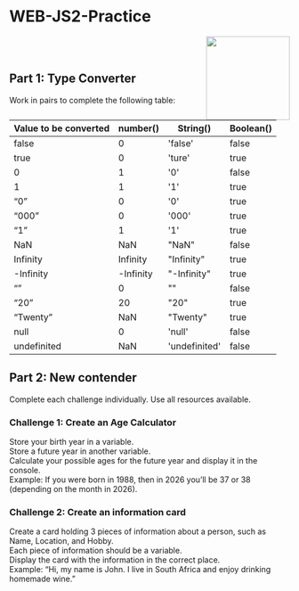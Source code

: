 # WEB-JS2-Practice

<img align="right" width="150" height="150" src="https://media-exp1.licdn.com/dms/image/C4E0BAQF7BYCCZt5epw/company-logo_200_200/0?e=2159024400&v=beta&t=qUAFP9bUgBEEXGVQYpUXW1J_OiP8e0r4rFBpqp8OrxA">


 <br/>
 <br/>


## Part 1: Type Converter

Work in pairs to complete the following table:

| Value to be converted | number() | String() | Boolean() |
|-----------------------|----------|----------|-----------|
| false                 |0          | 'false'         | false          |
| true                  |0         |'ture'          |true           |
| 0                     |1         |'0'          |false           |
| 1                     |1          |'1'          |true           |
| “0”                   |0          |'0'          |true           |
| “000”                 |0          |'000'          |true           |
| “1”                   |1          |'1'          |true           |
| NaN                   |NaN          |"NaN"          |false           |
| Infinity              |Infinity          |"Infinity"          |true           |
| -Infinity             |-Infinity          |"-Infinity"          |true           |
| “”                    |0          |""          |false           |
| “20”                  |20          |"20"          |true           |
| “Twenty”              |NaN          |"Twenty"          |true          |
| null                  |0          |'null'          |false           |
| undefinited           |NaN          |'undefinited'          |false           |


## Part 2:  New contender

Complete each challenge individually. Use all resources available. 

### Challenge 1: Create an Age Calculator

Store your birth year in a variable.<br>
Store a future year in another variable. <br>
Calculate your possible ages for the future year and display it in the console. <br>
Example: If you were born in 1988, then in 2026 you’ll be 37 or 38 (depending on the month in 2026).



### Challenge 2: Create an information card

Create a card holding 3 pieces of information about a person, such as Name, Location, and Hobby.<br>
Each piece of information should be a variable.<br>
Display the card with the information in the correct place.<br>
Example: “Hi, my name is John. I live in South Africa and enjoy drinking homemade wine.”<br>


